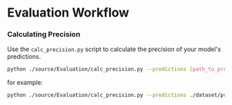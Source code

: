 # Evaluation Workflow

### Calculating Precision

Use the `calc_precision.py` script to calculate the precision of your model's predictions.

```bash
python ./source/Evaluation/calc_precision.py --predictions [path_to_predictions] --ground_truth [path_to_ground_truth]
```

for example:

```bash
python ./source/Evaluation/calc_precision.py --predictions ./dataset/preliminary/example_pre_retrieval.json --ground_truth ./dataset/preliminary/ground_truths_example.json
```
